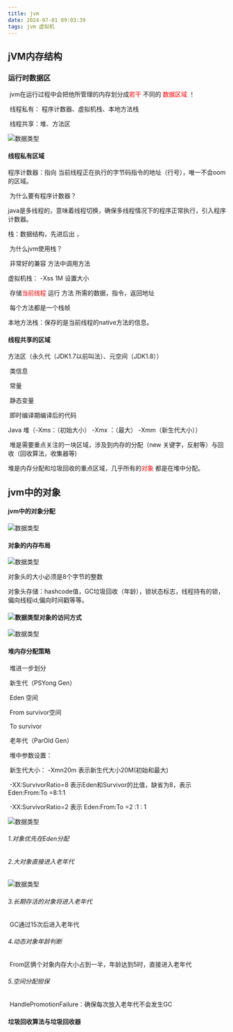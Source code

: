 ```yaml
---
title: jvm
date: 2024-07-01 09:03:39
tags: jvm 虚拟机
---
```




## jVM内存结构

### 运行时数据区

​	jvm在运行过程中会把他所管理的内存划分成<font color="red">若干</font> 不同的 <font color="red">数据区域</font> ！

​	线程私有： 程序计数器、虚拟机栈、本地方法栈

​	线程共享：堆、方法区

<img src="1719796187750.png" alt="数据类型" />

#### 线程私有区域

程序计数器：指向 当前线程正在执行的字节码指令的地址（行号），唯一不会oom的区域。

​		为什么要有程序计数器？

​		java是多线程的，意味着线程切换，确保多线程情况下的程序正常执行，引入程序计数器。

栈：数据结构，先进后出 ，

​		为什么jvm使用栈？

​		非常好的兼容 方法中调用方法

虚拟机栈：	-Xss 1M  设置大小

​		  存储<font color="red">当前线程</font> 运行  方法  所需的数据，指令，返回地址

​		  每个方法都是一个栈帧

本地方法栈：保存的是当前线程的native方法的信息。

#### 线程共享的区域

方法区（永久代（JDK1.7以前叫法）、元空间（JDK1.8））

​	类信息

​	常量

​	静态变量

​	即时编译期编译后的代码

Java 堆（-Xms：（初始大小）  -Xmx ：（最大）  -Xmm（新生代大小））

​	堆是需要重点关注的一块区域，涉及到内存的分配（new 关键字，反射等）与回收（回收算法，收集器等)

​	堆是内存分配和垃圾回收的重点区域，几乎所有的<font color="red">对象</font> 都是在堆中分配。

## jvm中的对象

#### 	jvm中的对象分配

<img src="1719816227908.png" alt="数据类型" />



#### 对象的内存布局  



<img src="171981716.png" alt="数据类型" />

对象头的大小必须是8个字节的整数

对象头存储：hashcode值，GC垃圾回收（年龄），锁状态标志，线程持有的锁，偏向线程id,偏向时间戳等等。

#### <img src="1719817196796.png" alt="数据类型" />对象的访问方式

<img src="1719817531364.png" alt="数据类型" />



#### 堆内存分配策略

​	堆进一步划分

​		新生代（PSYong Gen）

​			Eden   空间

​			From  survivor空间

​			To  survivor

​		老年代（ParOld Gen）

​	堆中参数设置：

​	新生代大小： -Xmn20m 表示新生代大小20M(初始和最大)

​	-XX:SurvivorRatio=8 表示Eden和Survivor的比值，缺省为8，表示Eden:From:To  =8:1:1

​	-XX:SurvivorRatio=2  表示 Eden:From:To  =2 :1 : 1

<img src="1719818697685.png" alt="数据类型" />

###### 1.对象优先在Eden分配

###### 2.大对象直接进入老年代

<img src="1719820717422.png" alt="数据类型" />

###### 3.长期存活的对象将进入老年代

​		GC通过15次后进入老年代

###### 4.动态对象年龄判断

​		From区俩个对象内存大小占到一半，年龄达到5时，直接进入老年代

###### 5.空间分配担保

​		HandlePromotionFailure：确保每次放入老年代不会发生GC



#### 垃圾回收算法与垃圾回收器











